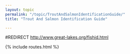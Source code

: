 ```yaml
---
layout: topic
permalink: "/topic/TroutAndSalmonIdentificationGuide/"
title: "Trout And Salmon Identification Guide"

---
```


#REDIRECT http://www.great-lakes.org/fishid.html

{% include routes.html %}
